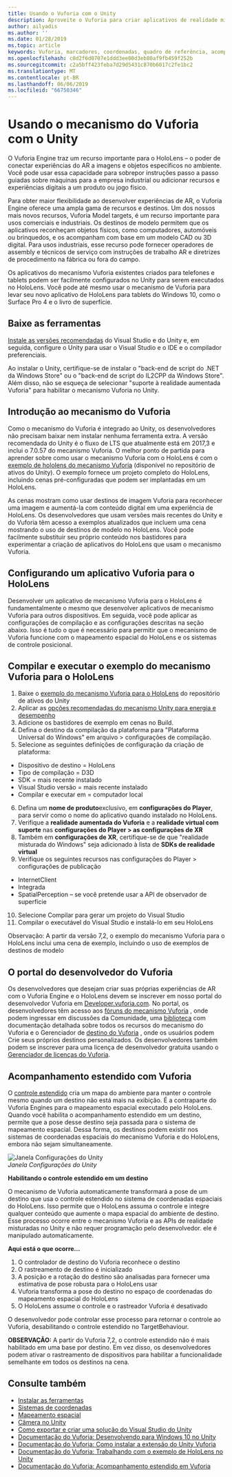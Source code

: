 ```yaml
---
title: Usando o Vuforia com o Unity
description: Aproveite o Vuforia para criar aplicativos de realidade mista do Windows no Unity.
author: ailyadis
ms.author: ''
ms.date: 01/28/2019
ms.topic: article
keywords: Vuforia, marcadores, coordenadas, quadro de referência, acompanhamento
ms.openlocfilehash: c0d2f6d0707e1ddd3ee00d3eb80af9fb459f252b
ms.sourcegitcommit: c2a5bff423feba7d29d5431c870b6017c2fe1bc2
ms.translationtype: MT
ms.contentlocale: pt-BR
ms.lasthandoff: 06/06/2019
ms.locfileid: "66750346"
---
```

# <a name="using-vuforia-engine-with-unity"></a>Usando o mecanismo do Vuforia com o Unity

O Vuforia Engine traz um recurso importante para o HoloLens – o poder de conectar experiências do AR a imagens e objetos específicos no ambiente. Você pode usar essa capacidade para sobrepor instruções passo a passo guiadas sobre máquinas para a empresa industrial ou adicionar recursos e experiências digitais a um produto ou jogo físico. 

Para obter maior flexibilidade ao desenvolver experiências de AR, o Vuforia Engine oferece uma ampla gama de recursos e destinos. Um dos nossos mais novos recursos, Vuforia Model targets, é um recurso importante para usos comerciais e industriais. Os destinos de modelo permitem que os aplicativos reconheçam objetos físicos, como computadores, automóveis ou brinquedos, e os acompanham com base em um modelo CAD ou 3D digital. Para usos industriais, esse recurso pode fornecer operadores de assembly e técnicos de serviço com instruções de trabalho AR e diretrizes de procedimento na fábrica ou fora do campo. 

Os aplicativos do mecanismo Vuforia existentes criados para telefones e tablets podem ser facilmente configurados no Unity para serem executados no HoloLens. Você pode até mesmo usar o mecanismo de Vuforia para levar seu novo aplicativo de HoloLens para tablets do Windows 10, como o Surface Pro 4 e o livro de superfície.

## <a name="get-the-tools"></a>Baixe as ferramentas

[Instale as versões recomendadas](install-the-tools.md) do Visual Studio e do Unity e, em seguida, configure o Unity para usar o Visual Studio e o IDE e o compilador preferenciais. 

Ao instalar o Unity, certifique-se de instalar o "back-end de script do .NET da Windows Store" ou o "back-end de script do IL2CPP da Windows Store". Além disso, não se esqueça de selecionar "suporte à realidade aumentada Vuforia" para habilitar o mecanismo Vuforia no Unity.


## <a name="getting-started-with-vuforia-engine"></a>Introdução ao mecanismo do Vuforia

Como o mecanismo do Vuforia é integrado ao Unity, os desenvolvedores não precisam baixar nem instalar nenhuma ferramenta extra. A versão recomendada do Unity é o fluxo de LTS que atualmente está em 2017,3 e inclui o 7.0.57 do mecanismo Vuforia. O melhor ponto de partida para aprender sobre como usar o mecanismo Vuforia com o HoloLens é com o [exemplo de hololens do mecanismo Vuforia](https://assetstore.unity.com/packages/templates/packs/vuforia-hololens-sample-101553) (disponível no repositório de ativos do Unity). O exemplo fornece um projeto completo do HoloLens, incluindo cenas pré-configuradas que podem ser implantadas em um HoloLens.

As cenas mostram como usar destinos de imagem Vuforia para reconhecer uma imagem e aumentá-la com conteúdo digital em uma experiência de HoloLens. Os desenvolvedores que usam versões mais recentes do Unity e do Vuforia têm acesso a exemplos atualizados que incluem uma cena mostrando o uso de destinos de modelo no HoloLens. Você pode facilmente substituir seu próprio conteúdo nos bastidores para experimentar a criação de aplicativos do HoloLens que usam o mecanismo Vuforia.


## <a name="configuring-a-vuforia-app-for-hololens"></a>Configurando um aplicativo Vuforia para o HoloLens

Desenvolver um aplicativo de mecanismo Vuforia para o HoloLens é fundamentalmente o mesmo que desenvolver aplicativos de mecanismo Vuforia para outros dispositivos. Em seguida, você pode aplicar as configurações de compilação e as configurações descritas na seção abaixo. Isso é tudo o que é necessário para permitir que o mecanismo de Vuforia funcione com o mapeamento espacial do HoloLens e os sistemas de controle posicional.

## <a name="build-and-run-the-vuforia-engine-sample-for-hololens"></a>Compilar e executar o exemplo do mecanismo Vuforia para o HoloLens
1.  Baixe o [exemplo do mecanismo Vuforia para o HoloLens](https://assetstore.unity.com/packages/templates/packs/vuforia-hololens-sample-101553) do repositório de ativos do Unity
2.  Aplicar as [opções recomendadas do mecanismo Unity para energia e desempenho](performance-recommendations-for-unity.md)
3.  Adicione os bastidores de exemplo em cenas no Build.
4.  Defina o destino da compilação da plataforma para "Plataforma Universal do Windows" em arquivo > configurações de compilação.
5.  Selecione as seguintes definições de configuração da criação de plataforma: 
   * Dispositivo de destino = HoloLens
   * Tipo de compilação = D3D
   * SDK = mais recente instalado
   * Visual Studio versão = mais recente instalado
   * Compilar e executar em = computador local
6.  Defina um **nome de produto**exclusivo, em **configurações do Player**, para servir como o nome do aplicativo quando instalado no HoloLens.
7.  Verifique a **realidade aumentada do Vuforia** e a **realidade virtual com suporte** nas **configurações do Player > as configurações de XR**
8.  Também em **configurações de XR**, certifique-se de que "realidade misturada do Windows" seja adicionado à lista de **SDKs de realidade virtual**
9.  Verifique os seguintes recursos nas configurações do Player > configurações de publicação 
   * InternetClient
   * Integrada
   * SpatialPerception – se você pretende usar a API de observador de superfície
10. Selecione Compilar para gerar um projeto do Visual Studio
11. Compilar o executável do Visual Studio e instalá-lo em seu HoloLens

Observação: A partir da versão 7,2, o exemplo do mecanismo Vuforia para o HoloLens inclui uma cena de exemplo, incluindo o uso de exemplos de destinos de modelo

## <a name="the-vuforia-developer-portal"></a>O portal do desenvolvedor do Vuforia

Os desenvolvedores que desejam criar suas próprias experiências de AR com o Vuforia Engine e o HoloLens devem se inscrever em nosso portal do desenvolvedor Vuforia em [Developer.vuforia.com](https://developer.vuforia.com/). No portal, os desenvolvedores têm acesso aos [fóruns do mecanismo Vuforia](https://developer.vuforia.com/forum) , onde podem ingressar em discussões da Comunidade, uma [biblioteca](https://library.vuforia.com/) com documentação detalhada sobre todos os recursos do mecanismo do Vuforia e o Gerenciador de [destino do Vuforia](https://developer.vuforia.com/target-manager) , onde os usuários podem Crie seus próprios destinos personalizados. Os desenvolvedores também podem se inscrever para uma licença de desenvolvedor gratuita usando o [Gerenciador de licenças do Vuforia](https://developer.vuforia.com/license-manager).

## <a name="extended-tracking-with-vuforia"></a>Acompanhamento estendido com Vuforia

O [controle estendido](https://library.vuforia.com/articles/Training/Extended-Tracking) cria um mapa do ambiente para manter o controle mesmo quando um destino não está mais na exibição. É a contraparte do Vuforia Engines para o mapeamento espacial executado pelo HoloLens. Quando você habilita o acompanhamento estendido em um destino, permite que a pose desse destino seja passada para o sistema de mapeamento espacial. Dessa forma, os destinos podem existir nos sistemas de coordenadas espaciais do mecanismo Vuforia e do HoloLens, embora não sejam simultaneamente.

![Janela Configurações do Unity](images/vuforia-extendedtracking.png)<br>
*Janela Configurações do Unity*

**Habilitando o controle estendido em um destino**

O mecanismo de Vuforia automaticamente transformará a pose de um destino que usa o controle estendido no sistema de coordenadas espaciais do HoloLens. Isso permite que o HoloLens assuma o controle e integre qualquer conteúdo que aumente o mapa espacial do ambiente de destino. Esse processo ocorre entre o mecanismo Vuforia e as APIs de realidade misturadas no Unity e não requer programação pelo desenvolvedor. ele é manipulado automaticamente.

**Aqui está o que ocorre...**
1. O controlador de destino do Vuforia reconhece o destino
2. O rastreamento de destino é inicializado
3. A posição e a rotação do destino são analisadas para fornecer uma estimativa de pose robusta para o HoloLens usar
4. Vuforia transforma a pose do destino no espaço de coordenadas do mapeamento espacial do HoloLens
5. O HoloLens assume o controle e o rastreador Vuforia é desativado

O desenvolvedor pode controlar esse processo para retornar o controle ao Vuforia, desabilitando o controle estendido no TargetBehaviour.

**OBSERVAÇÃO:** A partir do Vuforia 7,2, o controle estendido não é mais habilitado em uma base por destino. Em vez disso, os desenvolvedores podem ativar o rastreamento de dispositivos para habilitar a funcionalidade semelhante em todos os destinos na cena.


## <a name="see-also"></a>Consulte também
* [Instalar as ferramentas](install-the-tools.md)
* [Sistemas de coordenadas](coordinate-systems.md)
* [Mapeamento espacial](spatial-mapping.md)
* [Câmera no Unity](camera-in-unity.md)
* [Como exportar e criar uma solução do Visual Studio do Unity](exporting-and-building-a-unity-visual-studio-solution.md)
* [Documentação do Vuforia: Desenvolvendo para Windows 10 no Unity](https://library.vuforia.com/articles/Solution/Developing-for-Windows-10-in-Unity)
* [Documentação do Vuforia: Como instalar a extensão do Unity Vuforia](https://library.vuforia.com/articles/Solution/Installing-the-Unity-Extension)
* [Documentação do Vuforia: Trabalhando com o exemplo de HoloLens no Unity](https://library.vuforia.com/articles/Solution/Working-with-the-HoloLens-sample-in-Unity)
* [Documentação do Vuforia: Acompanhamento estendido em Vuforia](https://library.vuforia.com/articles/Training/Extended-Tracking)
